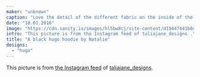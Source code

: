 ```yaml
---
maker: "unknown"
caption: "Love the detail of the different fabric on the inside of the hood"
date: "18.01.2016"
image: "https://cdn.sanity.io/images/hl5bw8cj/site-content/d19447441b0ccec9460b210d48292d5cd7a3b5a8-1080x1080.jpg"
intro: "This picture is from the Instagram feed of taliajane_designs ."
title: "A black hugo hoodie by Natalie"
designs:
  - "hugo"
---
```



This picture is from [the Instagram feed](https://www.instagram.com/p/BAqm70Lqg9o/)  of [taliajane_designs](https://www.instagram.com/taliajane_designs/).

